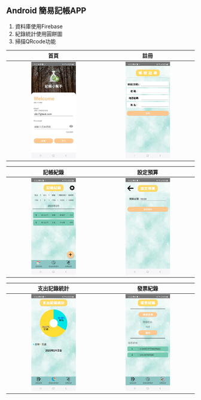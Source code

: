 Android 簡易記帳APP
-------------

1. 資料庫使用Firebase
2. 紀錄統計使用圓餅圖
3. 掃描QRcode功能

| 首頁 | 註冊 |
| :----: | :----: |
| <img src="images/首頁.jpg" width="50%"> | <img src="images/註冊.jpg" width="50%">|

| 記帳紀錄 | 設定預算 |
| :----: | :----: |
| <img src="images/記帳紀錄.jpg" width="50%"> | <img src="images/設定預算.jpg" width="50%">|

| 支出記錄統計 | 發票紀錄 |
| :----: | :----: |
| <img src="images/支出記錄統計.jpg" width="50%"> | <img src="images/發票紀錄.jpg" width="50%">|
